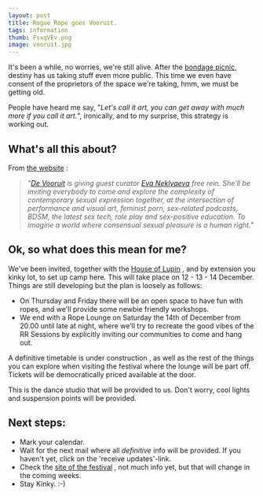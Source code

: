 ```yaml
---
layout: post
title: Rogue Rope goes Vooruit.
tags: information
thumb: FsxqVEv.png
image: vooruit.jpg
---
```

It's been a while, no worries, we're still alive. After the [bondage picnic](https://fetlife.com/users/1481316/pictures/83352492), destiny has us taking stuff even more public. This time we even have consent of the proprietors of the space we're taking, hmm, we must be getting old.

People have heard me say, "_Let's call it art, you can get away with much more if you call it art._", ironically, and to my surprise, this strategy is working out.

## What's all this about?

From [the website](https://www.vooruit.be/en/agenda/themas/38/With_Pleasure/) :

> _"[De Vooruit](https://www.vooruit.be/nl/home/) is giving guest curator [Eva Neklyaeva](https://www.vooruit.be/en/overig/Eva%20Neklyaeva) free rein. She’ll be inviting everybody to come and explore the complexity of contemporary sexual expression together, at the intersection of performance and visual art, feminist porn, sex-related podcasts, BDSM, the latest sex tech, role play and sex-positive education. To imagine a world where consensual sexual pleasure is a human right._"

## Ok, so what does this mean for me?

We've been invited, together with the [House of Lupin](https://houseoflupin.be/) , and by extension you kinky lot, to set up camp here. This will take place on 12 - 13 - 14 December. Things are still developing but the plan is loosely as follows:
* On Thursday and Friday there will be an open space to have fun with ropes, and we'll provide some newbie friendly workshops.
* We end with a Rope Lounge on Saturday the 14th of December from 20.00 until late at night, where we'll try to recreate the good vibes of the RR Sessions by explicitly inviting our communities to come and hang out.

A definitive timetable is under construction , as well as the rest of the things you can explore when visiting the festival where the lounge will be part off. Tickets will be democratically priced available at the door.

This is the dance studio that will be provided to us.
Don't worry, cool lights and suspension points will be provided.

## Next steps:
* Mark your calendar.
* Wait for the next mail where all *definitive* info will be provided. If you haven't yet, click on the 'receive updates'-link.
* Check the [site of the festival](https://www.vooruit.be/nl/agenda/themas/38/With_Pleasure/) , not much info yet, but that will change in the coming weeks.
* Stay Kinky. :-)
